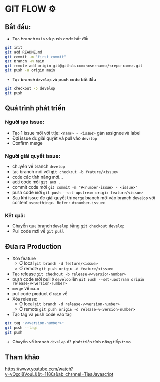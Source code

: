 # GIT FLOW ⚙

## Bắt đầu:

- Tạo branch `main` và push code bắt đầu

```bash
git init
git add README.md
git commit -m "first commit"
git branch -M main
git remote add origin git@github.com:<username>/<repo-name>.git
git push -u origin main
```

- Tạo branch `develop` và push code bắt đầu

```bash
git checkout -b develop
git push
```

## Quá trình phát triển

### Người tạo issue:

- Tạo 1 issue mới với title: `<name> - <issue>` gán assignee và label
- Đợi issue đc giải quyết và pull vào `develop`
- Confirm merge

### Người giải quyết issue:

- chuyển về branch `develop`
- tạo branch mới với `git checkout -b feature/<issue>`
- code các tính năng mới...
- add code mới `git add .`
- commit code mới `git commit -m "#<number-issue> - <issue>"`
- push code mới `git push --set-upstream origin feature/<issue>`
- Sau khi issue đc giải quyết thì `merge` branch mới vào branch `develop` với content `<something>. Refer: #<number-issue>`

### Kết quả:

- Chuyển qua branch `develop` bằng `git checkout develop`
- Pull code mới về `git pull`

## Đưa ra Production

- Xóa feature
  - Ở local `git branch -d feature/<issue>`
  - Ở remote `git push origin -d feature/<issue>`
- Tạo release `git checkout -b release-v<version-number>`
- push code mới pull ở `develop` lên `git push --set-upstream origin release-v<version-number>`
- `merge` về `main`
- pull code product ở `main` về
- Xóa release:
  - Ở local `git branch -d release-v<version-number>`
  - Ở remote `git push origin -d release-v<version-number>`
- Tạo tag và push code vào tag

```bash
git tag "v<version-number>"
git push --tags
git push
```

- Chuyển về branch `develop` để phát triển tính năng tiếp theo

## Tham khảo

<https://www.youtube.com/watch?v=vQgcl8VouLU&t=1180s&ab_channel=TipsJavascript>
